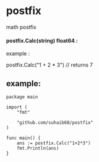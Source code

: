 # postfix

math postfix

#### postfix.Calc(string) float64 :

example :

postfix.Calc("1 + 2 * 3") // returns 7

## example:
```
package main

import (
	"fmt"

	"github.com/suhaib68/postfix"
)

func main() {
	ans := postfix.Calc("1+2*3")
	fmt.Println(ans)
}
```

